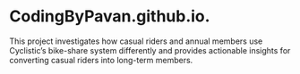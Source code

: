 # CodingByPavan.github.io.
This project investigates how casual riders and annual members use Cyclistic’s bike-share system differently and provides actionable insights for converting casual riders into long-term members.
